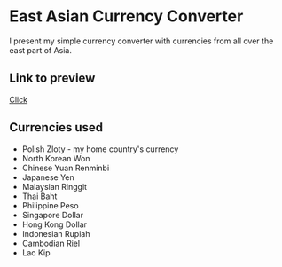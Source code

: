 # East Asian Currency Converter
I present my simple currency converter with currencies from all over the east part of Asia.
## Link to preview
[Click](https://elisasheva.github.io/Currency-Converter/)
## Currencies used
- Polish Zloty - my home country's currency
- North Korean Won
- Chinese Yuan Renminbi
- Japanese Yen
- Malaysian Ringgit
- Thai Baht
- Philippine Peso
- Singapore Dollar
- Hong Kong Dollar
- Indonesian Rupiah
- Cambodian Riel
- Lao Kip
